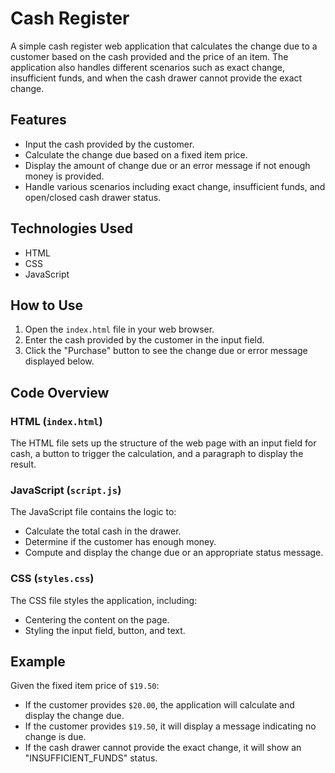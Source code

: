 # Cash Register

A simple cash register web application that calculates the change due to a customer based on the cash provided and the price of an item. The application also handles different scenarios such as exact change, insufficient funds, and when the cash drawer cannot provide the exact change.

## Features

- Input the cash provided by the customer.
- Calculate the change due based on a fixed item price.
- Display the amount of change due or an error message if not enough money is provided.
- Handle various scenarios including exact change, insufficient funds, and open/closed cash drawer status.

## Technologies Used

- HTML
- CSS
- JavaScript

## How to Use

1. Open the `index.html` file in your web browser.
2. Enter the cash provided by the customer in the input field.
3. Click the "Purchase" button to see the change due or error message displayed below.

## Code Overview

### HTML (`index.html`)

The HTML file sets up the structure of the web page with an input field for cash, a button to trigger the calculation, and a paragraph to display the result.

### JavaScript (`script.js`)

The JavaScript file contains the logic to:
- Calculate the total cash in the drawer.
- Determine if the customer has enough money.
- Compute and display the change due or an appropriate status message.

### CSS (`styles.css`)

The CSS file styles the application, including:
- Centering the content on the page.
- Styling the input field, button, and text.

## Example

Given the fixed item price of `$19.50`:
- If the customer provides `$20.00`, the application will calculate and display the change due.
- If the customer provides `$19.50`, it will display a message indicating no change is due.
- If the cash drawer cannot provide the exact change, it will show an "INSUFFICIENT_FUNDS" status.
